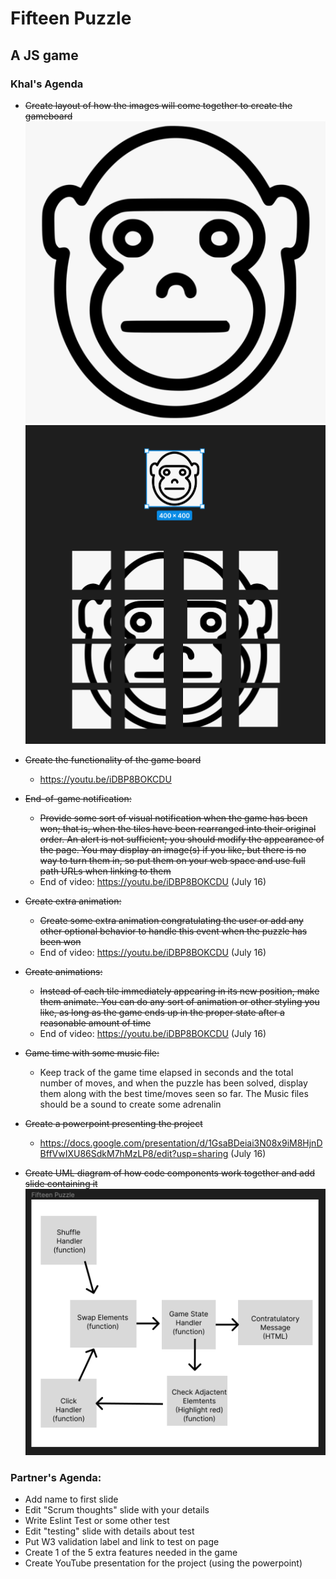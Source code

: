 # Fifteen Puzzle 
## A JS game

### Khal's Agenda

- ~~Create  layout of how the images will come together to create the gameboard~~
    <img src="./images/game_board.jpg">
    <img src="./images/zoomed_layout.webp">

- ~~Create the functionality of the game board~~
    - https://youtu.be/iDBP8BOKCDU

- ~~End-of-game notification:~~
    - ~~Provide some sort of visual notification when the game has been won; that is, when the tiles have been rearranged into their original order. An alert is not sufficient; you should modify the appearance of the page. You may display an image(s) if you like, but there is no way to turn them in, so put them on your web space and use full path URLs when linking to them~~
    - End of video: https://youtu.be/iDBP8BOKCDU (July 16)

- ~~Create extra animation:~~
    - ~~Create some extra animation congratulating the user or add any other optional behavior to handle this event when the puzzle has been won~~
     - End of video: https://youtu.be/iDBP8BOKCDU (July 16)

- ~~Create animations:~~
    - ~~Instead of each tile immediately appearing in its new position, make them animate. You can do any sort of animation or other styling you like, as long as the game ends up in the proper state after a reasonable amount of time~~
    - End of video: https://youtu.be/iDBP8BOKCDU (July 16)

- ~~Game time with some music file:~~
    - Keep track of the game time elapsed in seconds and the total number of moves, and when the puzzle has been solved, display them along with the best time/moves seen so far. The Music files should be a sound to create some adrenalin
    
- ~~Create a powerpoint presenting the project~~
  - https://docs.google.com/presentation/d/1GsaBDeiai3N08x9iM8HjnDBffVwIXU86SdkM7hMzLP8/edit?usp=sharing (July 16)

- ~~Create UML diagram of how code components work together and add slide containing it~~
    <img src="./images/UML_diagram.png">


### Partner's Agenda:
- Add name to first slide
- Edit "Scrum thoughts" slide with your details
- Write Eslint Test or some other test
- Edit "testing" slide with details about test
- Put W3 validation label and link to test on page
- Create 1 of the 5 extra features needed in the game
- Create YouTube presentation for the project (using the powerpoint)